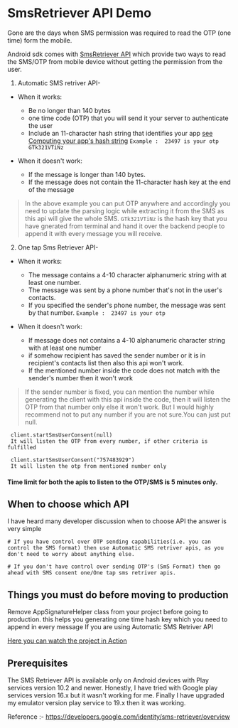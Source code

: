 # SmsRetriever API Demo

Gone are the days when SMS permission was required to read the OTP (one time) form the mobile.

Android sdk comes with [SmsRetriever API] which provide two ways to read the SMS/OTP from mobile device without getting the permission from the user.

1. Automatic SMS retriver API-
- When it works:
    -  Be no longer than 140 bytes
    - one time code (OTP) that you will send it your server to authenticate the user
    - Include an 11-character hash string that identifies your app [see Computing your app's hash string]
    ```Example :  23497 is your otp GTk321VTiNz```

- When it doesn't work:
    - If the message is longer than 140 bytes.
    - If the message does not contain the 11-character hash key at the end of the message
>In the above example you can put OTP anywhere and accordingly you need to update the parsing logic while extracting it from the SMS as this api will give the whole SMS.
```GTk321VTiNz``` is the hash key that you have gnerated from terminal and hand it over the backend people to append it with every message you will receive.

2. One tap Sms Retriever API-
- When it works:
     - The message contains a 4-10 character alphanumeric string with at least one number.
     - The message was sent by a phone number that's not in the user's contacts.
     - If you specified the sender's phone number, the message was sent by that number.
 ```Example :  23497 is your otp```

- When it doesn't work:
     - If message does not contains a 4-10 alphanumeric character string with at least one number
     - if somehow recipient has saved the sender number or it is in recipient's contacts list then also this api won't work.
     - If the mentioned number inside the code does not match with the sender's number then it won't work
> If the sender number is fixed, you can mention the number while generating the client with this api inside the code, then it will listen the OTP from that number only else it won't work.
But I would highly recommend not to put any number if you are not sure.You can just put null.
```
 client.startSmsUserConsent(null)
 It will listen the OTP from every number, if other criteria is fulfilled

 client.startSmsUserConsent("757483929")
 It will listen the otp from mentioned number only
 ```


#### Time limit for both the apis to listen to the OTP/SMS is 5 minutes only.

## When to choose which API
I have heard many developer discussion when to choose API
the answer is very simple
```
# If you have control over OTP sending capabilities(i.e. you can control the SMS format) then use Automatic SMS retriver apis, as you don't need to worry about anything else.

# If you don't have control over sending OTP's (SmS Format) then go ahead with SMS consent one/One tap sms retriver apis.
```


## Things you must do before moving to production
Remove AppSignatureHelper class from your project before going to production.
this helps you generating one time hash key which you need to append in every message If you are using Automatic SMS Retriver API

[Here you can watch the project in Action]

## Prerequisites
The SMS Retriever API is available only on Android devices with Play services version 10.2 and newer.
Honestly, I have tried with Google play services version 16.x but it wasn't working for me. Finally I have upgraded my emulator version play service to 19.x then it was working.


Reference :- https://developers.google.com/identity/sms-retriever/overview

[SmsRetriever API]: https://developers.google.com/identity/sms-retriever/overview
[see Computing your app's hash string]:https://developers.google.com/identity/sms-retriever/verify#computing_your_apps_hash_string
[Here you can watch the project in Action]:shorturl.at/beIPV

